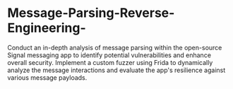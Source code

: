 # Message-Parsing-Reverse-Engineering-
Conduct an in-depth analysis of message parsing within the open-source Signal messaging app to identify potential vulnerabilities and enhance overall security. Implement a custom fuzzer using Frida to dynamically analyze the message interactions and evaluate the app's resilience against various message payloads.

